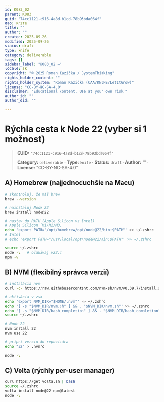 ```yaml
---
id: K083_02
parent: K083
guid: "74cc1121-c916-4a8d-b1cd-78b93bda064f"
dao: knife
title: ""
author: ""
created: 2025-09-26
modified: 2025-09-26
status: draft
type: knife
category: deliverable
tags: []
sidebar_label: "K083_02 –"
locale: sk
copyright: "© 2025 Roman Kazička / SystemThinking"
rights_holder_content: ""
rights_holder_system: "Roman Kazička (CAA/KNIFE/LetItGrow)"
license: "CC-BY-NC-SA-4.0"
disclaimer: "Educational content. Use at your own risk."
author_id: ""
author_did: ""

---
```

# Rýchla cesta k Node 22 (vyber si 1 možnosť)
<!-- fm-visible: start -->

> **GUID:** `"74cc1121-c916-4a8d-b1cd-78b93bda064f"`
>   
> **Category:** `deliverable` · **Type:** `knife` · **Status:** `draft` · **Author:** "" · **License:** "CC-BY-NC-SA-4.0"
<!-- fm-visible: end -->


## A) Homebrew (najjednoduchšie na Macu)
```bash
# skontroluj, že máš brew
brew --version

# nainštaluj Node 22
brew install node@22

# nastav do PATH (Apple Silicon vs Intel)
# Apple Silicon (M1/M2/M3)
echo 'export PATH="/opt/homebrew/opt/node@22/bin:$PATH"' >> ~/.zshrc
# Intel
# echo 'export PATH="/usr/local/opt/node@22/bin:$PATH"' >> ~/.zshrc

source ~/.zshrc
node -v   # očakávaj v22.x
npm -v
```

## B) NVM (flexibilný správca verzií)
```bash
# inštalácia nvm
curl -o- https://raw.githubusercontent.com/nvm-sh/nvm/v0.39.7/install.sh | bash

# aktivácia v zsh
echo 'export NVM_DIR="$HOME/.nvm"' >> ~/.zshrc
echo '[ -s "$NVM_DIR/nvm.sh" ] && . "$NVM_DIR/nvm.sh"' >> ~/.zshrc
echo '[ -s "$NVM_DIR/bash_completion" ] && . "$NVM_DIR/bash_completion"' >> ~/.zshrc
source ~/.zshrc

# Node 22
nvm install 22
nvm use 22

# pripni verziu do repozitára
echo "22" > .nvmrc

node -v
```

## C) Volta (rýchly per-user manager)
```bash
curl https://get.volta.sh | bash
source ~/.zshrc
volta install node@22 npm@latest
node -v
```
